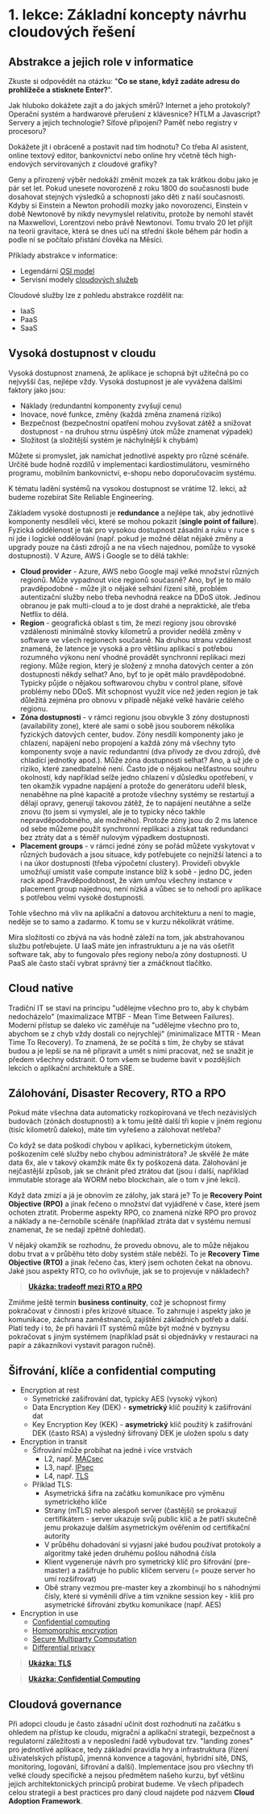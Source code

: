 # 1. lekce: Základní koncepty návrhu cloudových řešení

## Abstrakce a jejich role v informatice
Zkuste si odpovědět na otázku: "**Co se stane, když zadáte adresu do prohlížeče a stisknete Enter?**".

Jak hluboko dokážete zajít a do jakých směrů? Internet a jeho protokoly? Operační systém a hardwarové přerušení z klávesnice? HTLM a Javascript? Servery a jejich technologie? Síťové připojení? Paměť nebo registry v procesoru?

Dokážete jít i obráceně a postavit nad tím hodnotu? Co třeba AI asistent, online textový editor, bankovnictví nebo online hry včetně těch high-endových servírovaných z cloudové grafiky?

Geny a přirozený výběr nedokáží změnit mozek za tak krátkou dobu jako je pár set let. Pokud unesete novorozeně z roku 1800 do současnosti bude dosahovat stejných výsledků a schopností jako děti z naší současnosti. Kdyby si Einstein a Newton prohodili mozky jako novorozenci, Einstein v době Newtonově by nikdy nevymyslel relativitu, protože by nemohl stavět na Maxwellovi, Lorentzovi nebo právě Newtonovi. Tomu trvalo 20 let přijít na teorii gravitace, která se dnes učí na střední škole během pár hodin a podle ní se počítalo přistání člověka na Měsíci.

Příklady abstrakce v informatice:
- Legendární [OSI model](https://en.wikipedia.org/wiki/OSI_model#Layer_architecture)
- Servisní modely [cloudových služeb](https://en.wikipedia.org/wiki/Cloud_computing#Service_models)

Cloudové služby lze z pohledu abstrakce rozdělit na:
- IaaS
- PaaS
- SaaS

## Vysoká dostupnost v cloudu
Vysoká dostupnost znamená, že aplikace je schopná být užitečná po co nejvyšší čas, nejlépe vždy. Vysoká dostupnost je ale vyvážena dalšími faktory jako jsou:
- Náklady (redundantní komponenty zvyšují cenu)
- Inovace, nové funkce, změny (každá změna znamená riziko)
- Bezpečnost (bezpečnostní opatření mohou zvyšovat zátěž a snižovat dostupnost - na druhou strnu úspěšný útok může znamenat výpadek)
- Složitost (a složitější systém je náchylnější k chybám)

Můžete si promyslet, jak namíchat jednotlivé aspekty pro různé scénáře. Určitě bude hodně rozdílů v implementaci kardiostimulátoru, vesmírného programu, mobilním bankovnictví, e-shopu nebo doporučovacím systému.

K tématu ladění systémů na vysokou dostupnost se vrátíme 12. lekci, až budeme rozebírat Site Reliable Engineering.

Základem vysoké dostupnosti je **redundance** a nejlépe tak, aby jednotlivé komponenty nesdíleli věci, které se mohou pokazit (**single point of failure**). Fyzická oddělenost je tak pro vysokou dostupnost zásadní a ruku v ruce s ní jde i logické oddělování (např. pokud je možné dělat nějaké změny a upgrady pouze na části zdrojů a ne na všech najednou, pomůže to vysoké dostupnosti). V Azure, AWS i Google se to dělá takhle:
- **Cloud provider** - Azure, AWS nebo Google mají velké množství různých regionů. Může vypadnout více regionů současně? Ano, byť je to málo pravděpodobné - může jít o nějaké selhání řízení sítě, problém autentizační služby nebo třeba nevhodná reakce na DDoS útok. Jedinou obranou je pak multi-cloud a to je dost drahé a nepraktické, ale třeba Netflix to dělá. 
- **Region** - geografická oblast s tím, že mezi regiony jsou obrovské vzdálenosti minimálně stovky kilometrů a provider nedělá změny v software ve všech regionech současně. Na druhou stranu vzdálenost znamená, že latence je vysoká a pro většinu aplikací s potřebou rozumného výkonu není vhodné provádět synchronní replikaci mezi regiony. Může region, který je složený z mnoha datových center a zón dostupnosti někdy selhat? Ano, byť to je opět málo pravděpodobné. Typicky půjde o nějakou softwarovou chybu v control plane, síťové problémy nebo DDoS. Mít schopnost využít více než jeden region je tak důležitá zejména pro obnovu v případě nějaké velké havárie celého regionu. 
- **Zóna dostupnosti** - v rámci regionu jsou obvykle 3 zóny dostupnosti (availability zone), které ale sami o sobě jsou souborem několika fyzických datových center, budov. Zóny nesdílí komponenty jako je chlazení, napájení nebo propojení a každá zóny má všechny tyto komponenty svoje a navíc redundantní (dva přívody ze dvou zdrojů, dvě chladící jednotky apod.). Může zóna dostupnosti selhat? Ano, a už jde o riziko, které zanedbatelné není. Často jde o nějakou nešťastnou souhru okolností, kdy například selže jedno chlazení v důsledku opotřebení, v ten okamžik vypadne napájení a protože do generátoru udeřil blesk, nenaběhne na plné kapacitě a protože všechny systémy se restartují a dělají opravy, generují takovou zátěž, že to napájení neutáhne a selže znovu (to jsem si vymyslel, ale je to typicky něco takhle nepravděpodobného, ale možného). Protože zóny jsou do 2 ms latence od sebe můžeme použít synchronní replikaci a získat tak redundanci bez ztráty dat a s téměř nulovým výpadkem dostupnosti.
- **Placement groups** - v rámci jedné zóny se pořád můžete vyskytovat v různých budovách a jsou situace, kdy potřebujete co nejnižší latenci a to i na úkor dostupnosti (třeba výpočetní clustery). Provideři obvykle umožňují umístit vaše compute instance blíž k sobě - jedno DC, jeden rack apod.Pravděpodobnost, že vám umřou všechny instance v placement group najednou, není nízká a vůbec se to nehodí pro aplikace s potřebou velmi vysoké dostupnosti.

Tohle všechno má vliv na aplikační a datovou architekturu a není to magie, neděje se to samo a zadarmo. K tomu se v kurzu několikrát vrátíme.

Míra složitosti co zbývá na vás hodně záleží na tom, jak abstrahovanou službu potřebujete. U IaaS máte jen infrastrukturu a je na vás ošetřit software tak, aby to fungovalo přes regiony nebo/a zóny dostupnosti. U PaaS ale často stačí vybrat správný tier a zmáčknout tlačítko.

## Cloud native
Tradiční IT se staví na principu "udělejme všechno pro to, aby k chybám nedocházelo" (maximalizace MTBF - Mean Time Between Failures). Moderní přístup se daleko víc zaměřuje na "udělejme všechno pro to, abychom se z chyb vždy dostali co nejrychleji" (minimalizace MTTR - Mean Time To Recovery). To znamená, že se počítá s tím, že chyby se stávat budou a je lepší se na ně připravit a umět s nimi pracovat, než se snažit je předem všechny odstranit. O tom všem se budeme bavit v pozdějších lekcích o aplikační architektuře a SRE.

## Zálohování, Disaster Recovery, RTO a RPO
Pokud máte všechna data automaticky rozkopírovaná ve třech nezávislých budovách (zónách dostupnosti) a k tomu ještě další tři kopie v jiném regionu (tisíc kilometrů daleko), máte tím vyřešeno a zálohovat netřeba?

Co když se data poškodí chybou v aplikaci, kybernetickým útokem, poškozením celé služby nebo chybou administrátora? Je skvělé že máte data 6x, ale v takový okamžik máte 6x ty poškozená data. Zálohování je nejčastější způsob, jak se chránit před ztrátou dat (jsou i další, například immutable storage ala WORM nebo blockchain, ale o tom v jiné lekci).

Když data zmizí a já je obnovím ze zálohy, jak stará je? To je **Recovery Point Objective (RPO)** a jinak řečeno o množství dat vyjádřené v čase, které jsem ochoten ztratit. Proberme aspekty RPO, co znamená nízké RPO pro provoz a náklady a ne-černobíle scénáře (například ztráta dat v systému nemusí znamenat, že se nedají zpětně dohledat).

V nějaký okamžik se rozhodnu, že provedu obnovu, ale to může nějakou dobu trvat a v průběhu této doby systém stále neběží. To je **Recovery Time Objective (RTO)** a jinak řečeno čas, který jsem ochoten čekat na obnovu. Jaké jsou aspekty RTO, co ho ovlivňuje, jak se to projevuje v nákladech?

> **[Ukázka: tradeoff mezi RTO a RPO](rto_rpo.md)**

Zmiňme ještě termín **business continuity**, což je schopnost firmy pokračovat v činnosti i přes krizové situace. To zahrnuje i aspekty jako je komunikace, záchrana zaměstnanců, zajištění základních potřeb a další. Platí tedy i to, že při havárii IT systémů může být možné v byznysu pokračovat s jiným systémem (například psát si objednávky v restauraci na papír a zákazníkovi vystavit paragon ručně).


## Šifrování, klíče a confidential computing
- Encryption at rest
  - Symetrické zašifrování dat, typicky AES (vysoký výkon)
  - Data Encryption Key (DEK) - **symetrický** klíč použitý k zašifrování dat
  - Key Encryption Key (KEK) - **asymetrický** klíč použitý k zašifrování DEK (často RSA) a výsledný šifrovaný DEK je uložen spolu s daty
- Encryption in transit
  - Šifrování může probíhat na jedné i více vrstvách
    - L2, např. [MACsec](https://en.wikipedia.org/wiki/MACsec)
    - L3, např. [IPsec](https://en.wikipedia.org/wiki/IPsec)
    - L4, např. [TLS](https://en.wikipedia.org/wiki/Transport_Layer_Security)
  - Příklad TLS:
    - Asymetrická šifra na začátku komunikace pro výměnu symetrického klíče
    - Strany (mTLS) nebo alespoň server (častější) se prokazují certifikátem - server ukazuje svůj public klíč a že patří skutečně jemu prokazuje dalším asymetrickým ověřením od certifikační autority
    - V průběhu dohadování si vyjasní jaké budou používat protokoly a algoritmy také jeden druhému pošlou náhodná čísla
    - Klient vygeneruje návrh pro symetrický klíč pro šifrování (pre-master) a zašifruje ho public klíčem serveru (= pouze server ho umí rozšifrovat)
    - Obě strany vezmou pre-master key a zkombinují ho s náhodnými čísly, které si vyměnili dříve a tím vznikne session key - klíš pro asymetrické šifrování zbytku komunikace (např. AES)
- Encryption in use
  - [Confidential computing](https://en.wikipedia.org/wiki/Confidential_computing)
  - [Homomorphic encryption](https://en.wikipedia.org/wiki/Homomorphic_encryption)
  - [Secure Multiparty Computation](https://en.wikipedia.org/wiki/Secure_multi-party_computation)
  - [Differential privacy](https://en.wikipedia.org/wiki/Differential_privacy)

> **[Ukázka: TLS](tls.md)**

> **[Ukázka: Confidential Computing](confidential_computing.md)**

## Cloudová governance
Při adopci cloudu je často zásadní učinit dost rozhodnutí na začátku s ohledem na přístup ke cloudu, migrační a aplikační strategii, bezpečnost a regulatorní záležitosti a v neposlední řadě vybudovat tzv. "landing zones" pro jednotlivé aplikace, tedy základní pravidla hry a infrastruktura (řízení uživatelských přístupů, jmenná konvence a tagování, hybridní sítě, DNS, monitoring, logování, šifrování a další). Implementace jsou pro všechny tři velké cloudy specifické a nejsou předmětem našeho kurzu, byť většinu jejich architektonických principů probírat budeme. Ve všech případech celou strategii a best practices pro daný cloud najdete pod názvem **Cloud Adoption Framework**.